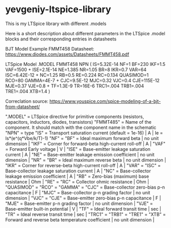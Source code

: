 # yevgeniy-ltspice-library
This is my LTSpice library with different .models

Here is a short description about different parameters in the LTSpice .model blocks and their corresponding entries in datasheets

BJT Model Example
FMMT458
Datasheet: https://www.diodes.com/assets/Datasheets/FMMT458.pdf

LTSpice Model
.MODEL FMMT458 NPN ( IS=5.32E-14 NF=1 BF=230 IKF=1.5 VAF=1500
    + ISE=2.1E-14 NE=1.385 NR=1.05 BR=8 IKR=0.7 VAR=64 ISC=6.42E-12
    + NC=1.25 RB=0.5 RE=0.224 RC=0.134 QUASIMOD=1 RCO=80 GAMMA=4E-7
    + CJC=9.5E-12 MJC=0.32 VJC=0.4 CJE=115E-12 MJE=0.37 VJE=0.8
    + TF=1.3E-9 TR=16E-6 TRC1=.004 TRB1=.004 TRE1=.004 XTB=1.4 )
	
Correclation
source: https://www.youspice.com/spice-modeling-of-a-bjt-from-datasheet/

".MODEL" = LTSpice directive for primitive components (resistors, capacitors, inductors, diodes, transistors)
"FMMT485" = Name of the component.  It should match with the component name in the schematic
"NPN" = type
"IS" = Transport saturation current (default = 1e-16) | A | Ie = Is*(e^(q*Vbe/k/T)-1)
"NF" = 
"BF" = Ideal maximum forward beta | no unit dimension |
"IKF" = Corner for forward-beta high-current roll-off | A |
"VAF" = Forward Early voltage | V |
"ISE" = Base-emitter leakage saturation current | A |
"NE" = Base-emitter leakage emission coefficient | no unit dimension |
"NR" = 
"BR" = Ideal maximum reverse beta | no unit dimension |
"IKR" = Corner for reverse-beta high-current roll-off | A |
"VAR" = 
"ISC" = Base-collector leakage saturation current | A |
"NC" = Base-collector leakage emission coefficient | A |
"RB" = Zero-bias (maximum) base resistance | Ohm |
"RE" = 
"RC" = Collector ohmic resistance | Ohm |
"QUASIMOD" = 
"RCO" = 
"GAMMA" = 
"CJC" = Base-collector zero-bias p-n capacitance | F |
"MJC" = Base-collector p-n grading factor | no unit dimension |
"VJC" = 
"CJE" = Base-emitter zero-bias p-n capacitance | F |
"MJE" = Base-emitter p-n grading factor | no unit dimension |
"VJE" = Base-emitter built-in potential | V |
"TF" = Ideal forward transit time | sec |
"TR" = Ideal reverse transit time | sec |
"TRC1" = 
"TRB1" = 
"TRE1" = 
"XTB" = Forward and reverse beta temperature coefficient | no unit dimension |
